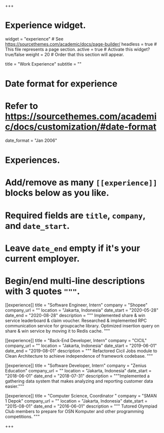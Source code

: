 +++
# Experience widget.
widget = "experience"  # See https://sourcethemes.com/academic/docs/page-builder/
headless = true  # This file represents a page section.
active = true  # Activate this widget? true/false
weight = 20  # Order that this section will appear.

title = "Work Experience"
subtitle = ""

# Date format for experience
#   Refer to https://sourcethemes.com/academic/docs/customization/#date-format
date_format = "Jan 2006"

# Experiences.
#   Add/remove as many `[[experience]]` blocks below as you like.
#   Required fields are `title`, `company`, and `date_start`.
#   Leave `date_end` empty if it's your current employer.
#   Begin/end multi-line descriptions with 3 quotes `"""`.
[[experience]]
  title = "Software Engineer, Intern"
  company = "Shopee"
  company_url = ""
  location = "Jakarta, Indonesia"
  date_start = "2020-05-28"
  date_end = "2020-08-28"
  description = """
  Implemented share & win service leaderboard & claim voucher.
  Researched & implemented RPC communication service for groupcache library.
  Optimized insertion query on share & win service by moving it to Redis cache.
  """

[[experience]]
  title = "Back-End Developer, Intern"
  company = "CICIL"
  company_url = ""
  location = "Jakarta, Indonesia"
  date_start = "2019-06-01"
  date_end = "2019-08-01"
  description = """
  Refactored Cicil Jobs module to Clean Architecture to achieve independence of framework codebase.
  """

[[experience]]
  title = "Software Developer, Intern"
  company = "Zenius Education"
  company_url = ""
  location = "Jakarta, Indonesia"
  date_start = "2018-06-01"
  date_end = "2018-07-31"
  description = """Implemented a gathering data system that makes analyzing and reporting customer data easier."""

[[experience]]
  title = "Computer Science, Coordinator "
  company = "SMAN 1 Depok"
  company_url = ""
  location = "Jakarta, Indonesia"
  date_start = "2015-08-01"
  date_end = "2016-06-01"
  description = """
  Tutored Olympiad Club members to prepare for OSN Komputer and other programming competitions.
  """

+++
